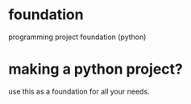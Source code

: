# foundation
programming project foundation (python)
# making a python project?
use this as a foundation for all your needs.
